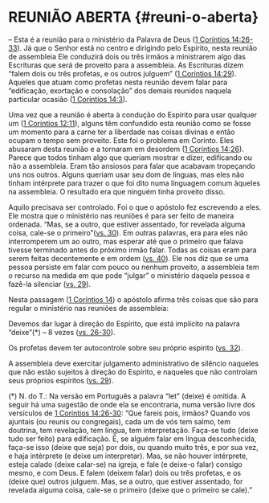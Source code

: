 # REUNIÃO ABERTA {#reuni-o-aberta}

– Esta é a reunião para o ministério da Palavra de Deus ([1 Coríntios 14:26-33](http://bibliaonline.com.br/acf/1co/14/26-33)). Já que o Senhor está no centro e dirigindo pelo Espírito, nesta reunião de assembleia Ele conduzirá dois ou três irmãos a ministrarem algo das Escrituras que será de proveito para a assembleia. As Escrituras dizem “falem dois ou três profetas, e os outros julguem” ([1 Coríntios 14:29](http://bibliaonline.com.br/acf/1co/14/29)). Aqueles que atuam como profetas nesta reunião devem falar para “edificação, exortação e consolação” dos demais reunidos naquela particular ocasião ([1 Coríntios 14:3](http://bibliaonline.com.br/acf/1co/14/3)).

Uma vez que a reunião é aberta à condução do Espírito para usar qualquer um ([1 Coríntios 12:11](http://bibliaonline.com.br/acf/1co/12/11)), alguns têm confundido esta reunião como se fosse um momento para a carne ter a liberdade nas coisas divinas e então ocupam o tempo sem proveito. Este foi o problema em Corinto. Eles abusaram desta reunião e a tornaram em desordem ([1 Coríntios 14:26](http://bibliaonline.com.br/acf/1co/14/26)). Parece que todos tinham algo que queriam mostrar e dizer, edificando ou não a assembleia. Eram tão ansiosos para falar que acabavam tropeçando uns nos outros. Alguns queriam usar seu dom de línguas, mas eles não tinham intérprete para trazer o que foi dito numa linguagem comum àqueles na assembleia. O resultado era que ninguém tinha proveito disso.

Aquilo precisava ser controlado. Foi o que o apóstolo fez escrevendo a eles. Ele mostra que o ministério nas reuniões é para ser feito de maneira ordenada. “Mas, se a outro, que estiver assentado, for revelada alguma coisa, cale-se o primeiro”([vs. 30](http://bibliaonline.com.br/acf/1co/14/30)). Em outras palavras, era para eles não interromperem um ao outro, mas esperar até que o primeiro que falava tivesse terminado antes do próximo irmão falar. Todas as coisas eram para serem feitas decentemente e em ordem ([vs. 40](http://bibliaonline.com.br/acf/1co/14/40)). Ele nos diz que se uma pessoa persiste em falar com pouco ou nenhum proveito, a assembleia tem o recurso na medida em que pode “julgar” o ministério daquela pessoa e fazê-la silenciar ([vs. 29](http://bibliaonline.com.br/acf/1co/14/29)).

Nesta passagem ([1 Coríntios 14](http://bibliaonline.com.br/acf/1co/14)) o apóstolo afirma três coisas que são para regular o ministério nas reuniões de assembleia:

Devemos dar lugar à direção do Espírito, que está implícito na palavra “deixe”(*) – 8 vezes ([vs. 26-30](http://bibliaonline.com.br/acf/1co/14/26-30)).

Os profetas devem ter autocontrole sobre seu próprio espírito ([vs. 32](http://bibliaonline.com.br/acf/1co/14/32)).

A assembleia deve exercitar julgamento administrativo de silêncio naqueles que não estão sujeitos à direção do Espírito, e naqueles que não controlam seus próprios espíritos ([vs. 29](http://bibliaonline.com.br/acf/1co/14/29)).

(*) N. do T.: Na versão em Português a palavra “let” (deixe) é omitida. A seguir há uma sugestão de onde ela se encontraria, numa versão livre dos versículos de [1 Coríntios 14:26-30](http://bibliaonline.com.br/acf/1co/14/26-30): “Que fareis pois, irmãos? Quando vos ajuntais (ou reunis ou congregais), cada um de vós tem salmo, tem doutrina, tem revelação, tem língua, tem interpretação. Faça-se tudo (deixe tudo ser feito) para edificação. E, se alguém falar em língua desconhecida, faça-se isso (deixe que seja) por dois, ou quando muito três, e por sua vez, e haja intérprete (e deixe um interpretar). Mas, se não houver intérprete, esteja calado (deixe calar-se) na igreja, e fale (e deixe-o falar) consigo mesmo, e com Deus. E falem (deixem falar) dois ou três profetas, e os (deixe que) outros julguem. Mas, se a outro, que estiver assentado, for revelada alguma coisa, cale-se o primeiro (deixe que o primeiro se cale).”